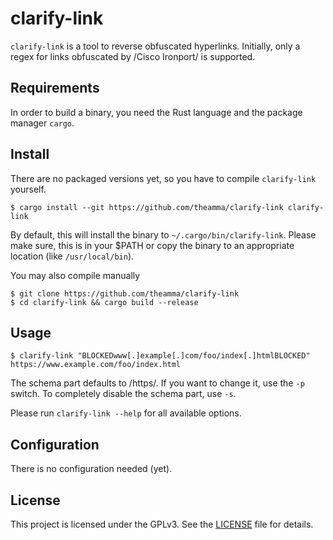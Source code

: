 # clarify-link

`clarify-link` is a tool to reverse obfuscated hyperlinks. Initially, only a regex for links obfuscated by /Cisco Ironport/ is supported. 

## Requirements
In order to build a binary, you need the Rust language and the package manager `cargo`.  

## Install
There are no packaged versions yet, so you have to compile `clarify-link` yourself.
```
$ cargo install --git https://github.com/theamma/clarify-link clarify-link
```
By default, this will install the binary to `~/.cargo/bin/clarify-link`. Please make sure, this is in your $PATH or copy the binary to an appropriate location (like `/usr/local/bin`).

You may also compile manually
```
$ git clone https://github.com/theamma/clarify-link
$ cd clarify-link && cargo build --release
```

## Usage
```
$ clarify-link "BLOCKEDwww[.]example[.]com/foo/index[.]htmlBLOCKED"
https://www.example.com/foo/index.html
```
The schema part defaults to /https/. If you want to change it, use the `-p` switch. To completely disable the schema part, use `-s`. 

Please run `clarify-link --help` for all available options.

## Configuration
There is no configuration needed (yet). 

## License 
This project is licensed under the GPLv3. See the [LICENSE](LICENSE) file for details.
